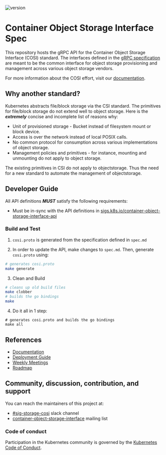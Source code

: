![version](https://img.shields.io/badge/status-pre--alpha-lightgrey)

# Container Object Storage Interface Spec

This repository hosts the gRPC API for the Container Object Storage Interface (COSI) standard. The interfaces defined in the [gRPC specification](cosi.proto) are meant to be the common interface for object storage provisioning and management across various object storage vendors.

For more information about the COSI effort, visit our [documentation](https://github.com/kubernetes-sigs/container-object-storage-interface-api/tree/master/docs/index.md).

## Why another standard?

Kubernetes abstracts file/block storage via the CSI standard. The primitives for file/block storage do not extend well to object storage. Here is the **_extremely_** concise and incomplete list of reasons why:

 - Unit of provisioned storage - Bucket instead of filesystem mount or block device.
 - Access is over the network instead of local POSIX calls.
 - No common protocol for consumption across various implementations of object storage.
 - Management policies and primitives - for instance, mounting and unmounting do not apply to object storage.

The existing primitives in CSI do not apply to objectstorage. Thus the need for a new standard to automate the management of objectstorage.

## Developer Guide

All API definitions **_MUST_** satisfy the following requirements:

<!-- - Must be backwards compatible -->
 - Must be in-sync with the API definitions in [sigs.k8s.io/container-object-storage-interface-api](https://github.com/kubernetes-sigs/container-object-storage-interface-api)

### Build and Test

1. `cosi.proto` is generated from the specification defined in `spec.md`

2. In order to update the API, make changes to `spec.md`. Then, generate `cosi.proto` using:

```sh
# generates cosi.proto
make generate
```

3. Clean and Build

```sh
# cleans up old build files
make clobber
# builds the go bindings
make
```

4. Do it all in 1 step:

```
# generates cosi.proto and builds the go bindings
make all
```

## References

- [Documentation](https://container-object-storage-interface.github.io/)
- [Deployment Guide](https://container-object-storage-interface.github.io/docs/deployment-guide)
- [Weekly Meetings](https://container-object-storage-interface.github.io/docs/community/weekly-meetings)
- [Roadmap](https://github.com/orgs/kubernetes-sigs/projects/8)

## Community, discussion, contribution, and support

You can reach the maintainers of this project at:

- [#sig-storage-cosi](https://kubernetes.slack.com/messages/sig-storage-cosi) slack channel
- [container-object-storage-interface](https://groups.google.com/g/container-object-storage-interface-wg?pli=1) mailing list

### Code of conduct

Participation in the Kubernetes community is governed by the [Kubernetes Code of Conduct](code-of-conduct.md).
